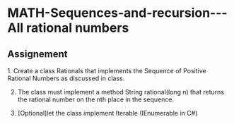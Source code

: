 # MATH-Sequences-and-recursion---All rational numbers

<h2> Assignement </h2>
1. Create a class Rationals that implements the Sequence of Positive Rational
Numbers as discussed in class.

2. The class must implement a method String rational(long n) that returns
the rational number on the nth place in the sequence.

3. [Optional]let the class implement Iterable (IEnumerable in C#)


